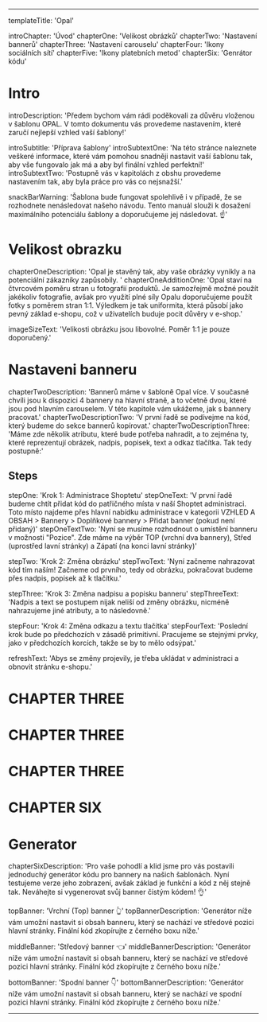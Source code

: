 ---

templateTitle: 'Opal'

introChapter: 'Úvod'
chapterOne: 'Velikost obrázků'
chapterTwo: 'Nastavení bannerů'
chapterThree: 'Nastavení carouselu'
chapterFour: 'Ikony sociálních sítí'
chapterFive: 'Ikony platebních metod'
chapterSix: 'Genrátor kódu'

# Intro 

introDescription: 'Předem bychom vám rádi poděkovali za důvěru vloženou v šablonu OPAL. V tomto dokumentu vás provedeme nastavením, které zaručí nejlepší vzhled vaší šablony!'

introSubtitle: 'Příprava šablony'
introSubtextOne: 'Na této stránce naleznete veškeré informace, které vám pomohou snadněji nastavit vaší šablonu tak, aby vše fungovalo jak má a aby byl finální vzhled perfektní!'
introSubtextTwo: 'Postupně vás v kapitolách z obshu provedeme nastavením tak, aby byla práce pro vás co nejsnažší.'

snackBarWarning: 'Šablona bude fungovat spolehlivě i v případě, že se rozhodnete nenásledovat našeho návodu. Tento manuál slouži k dosažení maximálního potenciálu šablony a doporučujeme jej následovat. ☝️'

# Velikost obrazku

chapterOneDescription: 'Opal je stavěný tak, aby vaše obrázky vynikly a na potenciální zákazníky zapůsobily. '
chapterOneAdditionOne: 'Opal staví na čtvrcovém poměru stran u fotografií produktů. Je samozřejmě možné použít jakékoliv fotografie, avšak pro využití plné síly Opalu doporučujeme použít fotky s poměrem stran 1:1. Výledkem je tak uniformita, která působí jako pevný základ e-shopu, což v uživatelích buduje pocit důvěry v e-shop.'

imageSizeText: 'Velikosti obrázku jsou libovolné. Poměr 1:1 je pouze doporučený.'

# Nastaveni banneru


chapterTwoDescription: 'Bannerů máme v šabloně Opal více. V současné chvíli jsou k dispozici 4 bannery na hlavní straně, a to včetně dvou, které jsou pod hlavním carouselem. V této kapitole vám ukážeme, jak s bannery pracovat.'
chapterTwoDescriptionTwo: 'V první řadě se podívejme na kód, který budeme do sekce bannerů kopírovat.'
chapterTwoDescriptionThree: 'Máme zde několik atributu, které bude potřeba nahradit, a to zejména ty, které reprezentují obrázek, nadpis, popisek, text a odkaz tlačítka. Tak tedy postupně:'

## Steps

stepOne: 'Krok 1: Administrace Shoptetu'
stepOneText: 'V první řadě budeme chtít přidat kód do patřičného místa v naší Shoptet administraci. Toto místo najdeme přes hlavní nabídku administrace v kategorii VZHLED A OBSAH > Bannery > Doplňkové bannery > Přidat banner (pokud není přidaný)'
stepOneTextTwo: 'Nyní se musíme rozhodnout o umístění banneru v možnosti "Pozice". Zde máme na výběr TOP (vrchní dva bannery), Střed (uprostřed lavní stránky) a Zápatí (na konci lavní stránky)'


stepTwo: 'Krok 2: Změna obrázku'
stepTwoText: 'Nyní začneme nahrazovat kód tím naším! Začneme od prvního, tedy od obrázku, pokračovat budeme přes nadpis, popisek až k tlačítku.'

stepThree: 'Krok 3: Změna nadpisu a popisku banneru'
stepThreeText: 'Nadpis a text se postupem nijak neliší od změny obrázku, nicméně nahrazujeme jiné atributy, a to následovně.'

stepFour: 'Krok 4: Změna odkazu a textu tlačítka'
stepFourText: 'Poslední krok bude po předchozích v zásadě primitivní. Pracujeme se stejnými prvky, jako v předchozích korcích, takže se by to mělo odsýpat.'

refreshText: 'Abys se změny projevily, je třeba ukládat v administraci a obnovit stránku e-shopu.'

# CHAPTER THREE



# CHAPTER THREE


# CHAPTER THREE


# CHAPTER SIX 

# Generator 

chapterSixDescription: 'Pro vaše pohodlí a klid jsme pro vás postavili jednoduchý generátor kódu pro bannery na našich šablonách. Nyní testujeme verze jeho zobrazení, avšak základ je funkční a kód z něj stejně tak. Neváhejte si vygenerovat svůj banner čistým kódem! 👌'

topBanner: 'Vrchní (Top) banner 👆'
topBannerDescription: 'Generátor níže vám umožní nastavit si obsah banneru, který se nachází ve středové pozici hlavní stránky. Finální kód zkopírujte z černého boxu níže.'

middleBanner: 'Středový banner 👈'
middleBannerDescription: 'Generátor níže vám umožní nastavit si obsah banneru, který se nachází ve středové pozici hlavní stránky. Finální kód zkopírujte z černého boxu níže.'

bottomBanner: 'Spodní banner 👇'
bottomBannerDescription: 'Generátor níže vám umožní nastavit si obsah banneru, který se nachází ve spodní pozici hlavní stránky. Finální kód zkopírujte z černého boxu níže.'

---